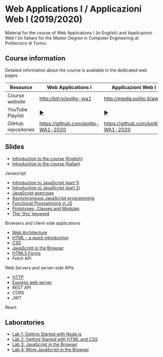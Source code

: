 # Web Applications I / Applicazioni Web I (2019/2020)

Material for the course of Web Applications I (in English) and Applicazioni Web I (in Italian) for the Master Degree in Computer Engineering at Politecnico di Torino.

## Course information

Detailed information about the course is available in the dedicated web pages.

| Resource | Web Applications I | Applicazioni Web I |
|---------|---|--------|
| Course website | <http://bit.ly/polito-wa1> | <http://media.polito.it/aw1> |
| YouTube Playlist | [:arrow_forward:](https://www.youtube.com/playlist?list=PLqRTLlwsxDL-e9RexPadqEVaaUgy-Ge8O)|  [:arrow_forward:](https://www.youtube.com/playlist?list=PLuZyhAOPm9pMSXjyRc83gBSUqHIkIE564)|
| GitHub repositories | <https://github.com/polito-WA1-2020> | <https://github.com/polito-WA1-2020> |

## Slides

* [Introduction to the course (English)](./slide/00-Intro-2020-Corno.pdf)
* [Introduction to the course (Italian)](./slide/00-Intro-2020-Masala.pdf)

Javascript

* [Introduction to JavaScript (part 1)](./slide/1-01-javascript-part1.pdf)
* [Introduction to JavaScript (part 2)](./slide/1-02-javascript-part2.pdf)
* [JavaScript exercises](./slide/1-03-javascript-exercises-part1.pdf)
* [Asynchronouos JavaScript programming](./slide/1-04-javascript-async.pdf)
* [Functional Programming in JS](./slide/1-05-javascript-functional.pdf)
* [Prototypes, Classes and Modules](./slide/1-06-javascript-classes.pdf)
* [The 'this' keyword](./slide/1-07-javascript-this.pdf)

Browsers and client-side applications

* [Web Architecture](./slide/2-01-web-architecture.pdf)
* [HTML - a quick introduction](./slide/2-02-html.pdf)
* [CSS](./slide/2-03-css.pdf)
* [JavaScript in the Browser](./slide/2-04-browser_JS_DOM.pdf)
* [HTML5 Forms](./slide/2-05-HTML5_forms.pdf)
* Fetch API

Web Servers and server-side APIs

* [HTTP](./slide/3-01-HTTP.pdf)
* [Express web server](./slide/3-02-Express.pdf)
* REST API
* CORS
* JWT

React

## Laboratories

* [Lab 1: Getting Started with Node.js](./labs/L01-getting-started-node.pdf)
* [Lab 2: Getting Started with HTML and CSS](./labs/L02-getting-started-html-css.pdf)
* [Lab 3: JavaScript in the Browser](./labs/L03-javascript-browser.pdf)
* [Lab 4: More JavaScript in the Browser](./labs/L04-more-javascript-browser.pdf)
